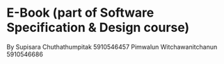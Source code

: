 # E-Book (part of Software Specification & Design course)
By Supisara Chuthathumpitak 5910546457
Pimwalun Witchawanitchanun 5910546686

